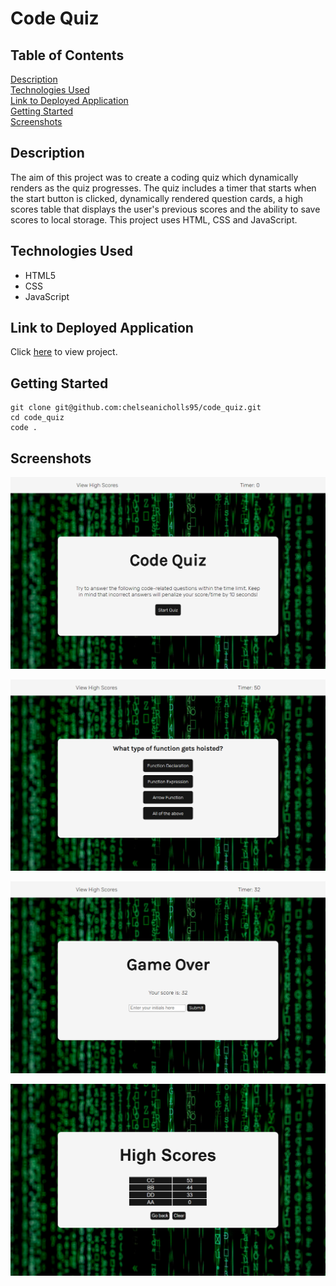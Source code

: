 # Code Quiz

## Table of Contents

[Description](#description)  
[Technologies Used](#technologies-used)  
[Link to Deployed Application](#link-to-deployed-application)  
[Getting Started](#getting-started)  
[Screenshots](#screenshots)

## Description

The aim of this project was to create a coding quiz which dynamically renders as the quiz progresses. The quiz includes a timer that starts when the start button is clicked, dynamically rendered question cards, a high scores table that displays the user's previous scores and the ability to save scores to local storage. This project uses HTML, CSS and JavaScript.

## Technologies Used

- HTML5
- CSS
- JavaScript

## Link to Deployed Application

Click [here](https://chelseanicholls95.github.io/code_quiz/) to view project.

## Getting Started

```
git clone git@github.com:chelseanicholls95/code_quiz.git
cd code_quiz
code .
```

## Screenshots

![screenshot of start page](assets/screenshots/start-page.png)

![screenshot of question card](assets/screenshots/question-card.png)

![screenshot of game over page](assets/screenshots/game-over.png)

![screenshot of high scores](assets/screenshots/high-scores.png)

